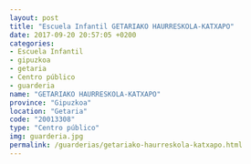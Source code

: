 ```yaml
---
layout: post
title: "Escuela Infantil GETARIAKO HAURRESKOLA-KATXAPO"
date: 2017-09-20 20:57:05 +0200
categories:
- Escuela Infantil
- gipuzkoa
- getaria
- Centro público
- guarderia
name: "GETARIAKO HAURRESKOLA-KATXAPO"
province: "Gipuzkoa"
location: "Getaria"
code: "20013308"
type: "Centro público"
img: guarderia.jpg
permalink: /guarderias/getariako-haurreskola-katxapo.html
---
```


